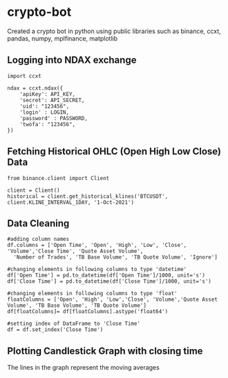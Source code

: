 # crypto-bot
Created a crypto bot in python using public libraries such as binance, ccxt, pandas, numpy, mplfinance, matplotlib

## Logging into NDAX exchange
```
import ccxt

ndax = ccxt.ndax({
    'apiKey': API_KEY,
    'secret': API_SECRET,
    'uid': "123456",   
    'login' : LOGIN,
    'password' : PASSWORD,
    'twofa': "123456",
})
```
## Fetching Historical OHLC (Open High Low Close) Data
```
from binance.client import Client

client = Client()
historical = client.get_historical_klines('BTCUSDT', client.KLINE_INTERVAL_1DAY, '1-Oct-2021')
```
## Data Cleaning
```
#adding column names
df.columns = ['Open Time', 'Open', 'High', 'Low', 'Close', 'Volume','Close Time', 'Quote Asset Volume',
  'Number of Trades', 'TB Base Volume', 'TB Quote Volume', 'Ignore']
  
#changing elements in following columns to type 'datetime'
df['Open Time'] = pd.to_datetime(df['Open Time']/1000, unit='s')
df['Close Time'] = pd.to_datetime(df['Close Time']/1000, unit='s')

#changing elements in following columns to type 'float'
floatColumns = ['Open', 'High', 'Low','Close', 'Volume','Quote Asset Volume', 'TB Base Volume', 'TB Quote Volume']
df[floatColumns]= df[floatColumns].astype('float64')

#setting index of DataFrame to 'Close Time'
df = df.set_index('Close Time')
```
## Plotting Candlestick Graph with closing time
The lines in the graph represent the moving averages
